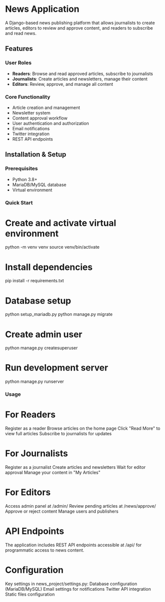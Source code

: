 # News Application

A Django-based news publishing platform that allows journalists to create articles, editors to review and approve content, and readers to subscribe and read news.

## Features

### User Roles
- **Readers**: Browse and read approved articles, subscribe to journalists
- **Journalists**: Create articles and newsletters, manage their content
- **Editors**: Review, approve, and manage all content

### Core Functionality
- Article creation and management
- Newsletter system
- Content approval workflow
- User authentication and authorization
- Email notifications
- Twitter integration
- REST API endpoints

## Installation & Setup

### Prerequisites
- Python 3.8+
- MariaDB/MySQL database
- Virtual environment

### Quick Start
# Create and activate virtual environment
python -m venv venv
source venv/bin/activate

# Install dependencies
pip install -r requirements.txt

# Database setup
python setup_mariadb.py
python manage.py migrate

# Create admin user
python manage.py createsuperuser

# Run development server
python manage.py runserver


### Usage
# For Readers
Register as a reader
Browse articles on the home page
Click "Read More" to view full articles
Subscribe to journalists for updates

# For Journalists
Register as a journalist
Create articles and newsletters
Wait for editor approval
Manage your content in "My Articles"

# For Editors
Access admin panel at /admin/
Review pending articles at /news/approve/
Approve or reject content
Manage users and publishers

# API Endpoints
The application includes REST API endpoints accessible at /api/ for programmatic access to news content.

# Configuration
Key settings in news_project/settings.py:
Database configuration (MariaDB/MySQL)
Email settings for notifications
Twitter API integration
Static files configuration

